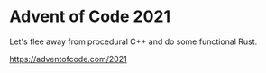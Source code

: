 Advent of Code 2021
===================

Let's flee away from procedural C++ and do some functional Rust.

https://adventofcode.com/2021
